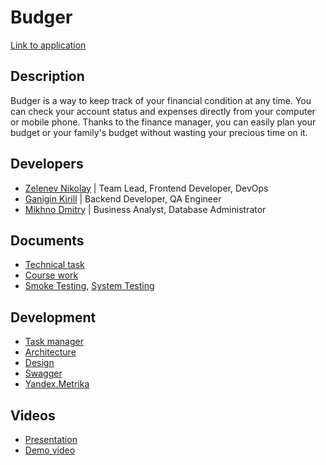 # Budger

[Link to application](https://budger-application.herokuapp.com/)

## Description
Budger is a way to keep track of your financial condition at any time. You can check your account status and expenses directly from your computer or mobile phone. Thanks to the finance manager, you can easily plan your budget or your family's budget without wasting your precious time on it.
## Developers
- [Zelenev Nikolay](https://github.com/c-addict) | Team Lead, Frontend Developer, DevOps
- [Ganigin Kirill](https://github.com/MeltingGlaciers) | Backend Developer, QA Engineer
- [Mikhno Dmitry](https://github.com/DuckMan-alt) | Business Analyst, Database Administrator
## Documents
- [Technical task](https://github.com/c-addict/budger/blob/master/documents/technical_task.pdf)
- [Course work](https://github.com/c-addict/budger/blob/master/documents/Course_work%20.pdf)
- [Smoke Testing](https://github.com/c-addict/budger/blob/master/documents/smoke.pdf), [System Testing](https://github.com/c-addict/budger/blob/master/documents/system.pdf)
## Development
- [Task manager](https://trello.com/b/nYnwiHZ4/budger)
- [Architecture](https://miro.com/app/board/o9J_lUY78ko=/)
- [Design](https://www.figma.com/file/lRO8sR42XWK94tyTGa9EcW/Programming-technologies?node-id=0%3A1)
- [Swagger](https://app.swaggerhub.com/apis-docs/MeltingGlaciers/Budger/v5/)
- [Yandex.Metrika](https://metrika.yandex.ru/dashboard?id=80995588)
## Videos
- [Presentation](https://youtu.be/ZT-gu26JGRk)
- [Demo video](https://youtu.be/5CwyuMuOS-M)
